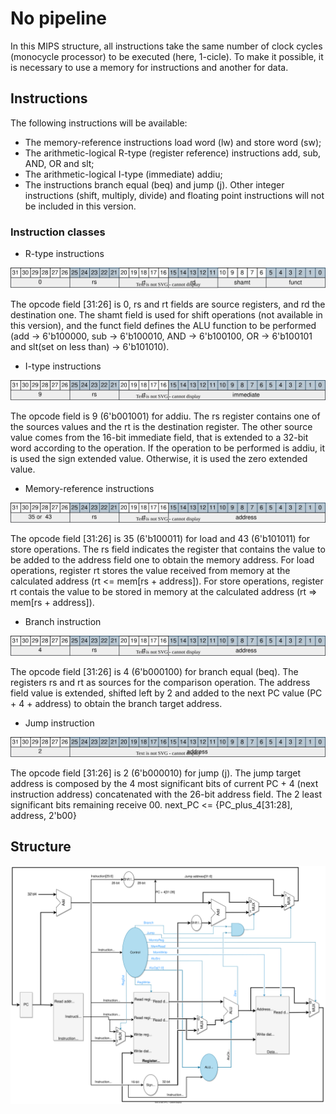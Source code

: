 # No pipeline
In this MIPS structure, all instructions take the same number of clock cycles (monocycle processor) to be executed (here, 1-cicle). To make it possible, it is necessary to use a memory for instructions and another for data.

## Instructions
The following instructions will be available:
 - The memory-reference instructions load word (lw) and store word (sw);
 - The arithmetic-logical R-type (register reference) instructions add, sub, AND, OR and slt;
 - The arithmetic-logical I-type (immediate) addiu;
 - The instructions branch equal (beq) and jump (j).
Other integer instructions (shift, multiply, divide) and floating point instructions will not be included in this version.

### Instruction classes
- R-type instructions

![MIPS R-type instr](alib/MIPS_R_type_instr.svg)

The opcode field [31:26] is 0, rs and rt fields are source registers, and rd the destination one. The shamt field is used for shift operations (not available in this version), and the funct field defines the ALU function to be performed (add -> 6'b100000, sub -> 6'b100010, AND -> 6'b100100, OR -> 6'b100101 and slt(set on less than) -> 6'b101010).

- I-type instructions

![MIPS I-type instr](alib/MIPS_I_type_instr.svg)

The opcode field is 9 (6'b001001) for addiu. The rs register contains one of the sources values and the rt is the destination register. The other source value comes from the 16-bit immediate field, that is extended to a 32-bit word according to the operation. If the operation to be performed is addiu, it is used the sign extended value. Otherwise, it is used the zero extended value.

- Memory-reference instructions

![MIPS mr instr](alib/MIPS_memory_reference_instr.svg)

The opcode field [31:26] is 35 (6'b100011) for load and 43 (6'b101011) for store operations. The rs field indicates the register that contains the value to be added to the address field one to obtain the memory address. For load operations, register rt stores the value received from memory at the calculated address (rt <= mem[rs + address]). For store operations, register rt contais the value to be stored in memory at the calculated address (rt => mem[rs + address]).    

- Branch instruction

![MIPS branch instr](alib/MIPS_branch_instr.svg)

The opcode field [31:26] is 4 (6'b000100) for branch equal (beq). The registers rs and rt as sources for the comparison operation. The address field value is extended, shifted left by 2 and added to the next PC value (PC + 4 + address) to obtain the branch target address.

- Jump instruction

![MIPS j instr](alib/MIPS_j_instr.svg)

The opcode field [31:26] is 2 (6'b000010) for jump (j). The jump target address is composed by the 4 most significant bits of current PC + 4 (next instruction address) concatenated with the 26-bit address field. The 2 least significant bits remaining receive 00. 
next_PC <= {PC_plus_4[31:28], address, 2'b00}

## Structure

![MIPS np structure](alib/MIPS_np_structure.svg)